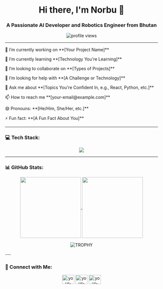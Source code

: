 <h1 align="center">Hi there, I'm Norbu 👋</h1>
<h3 align="center">A Passionate AI Developer and Robotics Engineer from Bhutan</h3>

<p align="center">
 <img src="https://komarev.com/ghpvc/?username=YOUR_USERNAME&label=Profile%20views&color=0e75b6&style=flat" alt="profile views" />
</p>

---

<p align="left"> 🔭 I’m currently working on **[Your Project Name]** </p>
<p align="left"> 🌱 I’m currently learning **[Technology You're Learning]** </p>
<p align="left"> 👯 I’m looking to collaborate on **[Types of Projects]** </p>
<p align="left"> 🤔 I’m looking for help with **[A Challenge or Technology]** </p>
<p align="left"> 💬 Ask me about **[Topics You're Confident In, e.g., React, Python, etc.]** </p>
<p align="left"> 📫 How to reach me **[your-email@example.com]** </p>
<p align="left"> 😄 Pronouns: **[He/Him, She/Her, etc.]** </p>
<p align="left"> ⚡ Fun fact: **[A Fun Fact About You]** </p>

---

### 💻 Tech Stack:
<p align="center">
  <a href="https://skillicons.dev">
    <img src="https://skillicons.dev/icons?i=js,ts,react,nextjs,html,css,tailwind,nodejs,express,mongodb,mysql,git,github,figma,postman,vscode&perline=8" />
  </a>
</p>

---

### 📊 GitHub Stats:
<p align="center">
<a href="https://github.com/anuraghazra/github-readme-stats">
  <img height=200 align="center" src="https://github-readme-stats.vercel.app/api?username=NorGyel03&show_icons=true&theme=tokyonight&rank_icon=github" />
</a>
<a href="https://github.com/anuraghazra/convoychat">
  <img height=200 align="center" src="https://github-readme-stats.vercel.app/api/top-langs?username=NorGyelO3&layout=compact&langs_count=8&card_width=320&theme=tokyonight" />
</a>
</p>
<p align="center">
  <img align="center" src="https://github-profile-trophy.vercel.app/?username=NorGyel03&theme=radical&row=1&column=7&margin-h=15&margin-w=5&no-bg=true" alt="TROPHY" />
</p>
---

### 🤝 Connect with Me:
<p align="center">
<a href="https://www.linkedin.com/in/norbu-gyeltshen-484ba61b9/" target="blank"><img align="center" src="https://raw.githubusercontent.com/rahuldkjain/github-profile-readme-generator/master/src/images/icons/Social/linked-in-alt.svg" alt="your-linkedin-url" height="30" width="40" /></a>
<a href="https://www.instagram.com/nor_gyel03/" target="blank"><img align="center" src="https://raw.githubusercontent.com/rahuldkjain/github-profile-readme-generator/master/src/images/icons/Social/instagram.svg" alt="your-instagram-url" height="30" width="40" /></a>
<a href="https://norbu-gyeltshen.vercel.app" target="blank"><img align="center" src="https://raw.githubusercontent.com/rahuldkjain/github-profile-readme-generator/master/src/images/icons/Social/portfolio.svg" alt="your-website-url" height="30" width="40" /></a>
</p>
